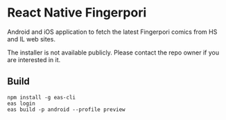 # React Native Fingerpori

Android and iOS application to fetch the latest Fingerpori comics from HS and IL web sites.

The installer is not available publicly. Please contact the repo owner if you are interested in it.

## Build

```
npm install -g eas-cli
eas login
eas build -p android --profile preview
```
